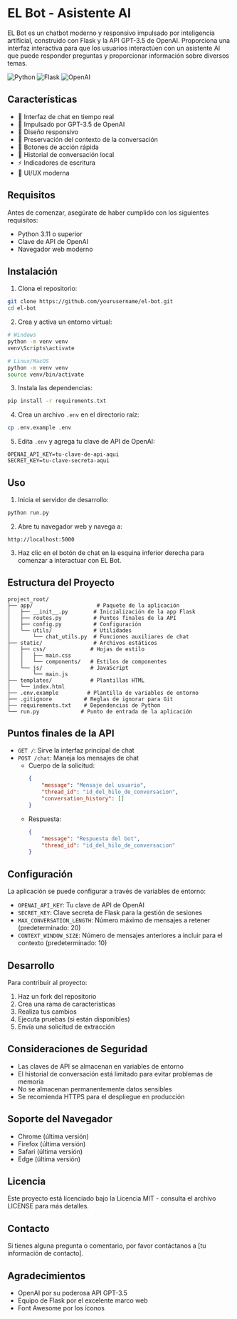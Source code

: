 # EL Bot - Asistente AI

EL Bot es un chatbot moderno y responsivo impulsado por inteligencia artificial, construido con Flask y la API GPT-3.5 de OpenAI. Proporciona una interfaz interactiva para que los usuarios interactúen con un asistente AI que puede responder preguntas y proporcionar información sobre diversos temas.

![Python](https://img.shields.io/badge/python-3.11-blue.svg)
![Flask](https://img.shields.io/badge/flask-2.3.3-green.svg)
![OpenAI](https://img.shields.io/badge/openai-0.27.8-orange.svg)

## Características

- 💬 Interfaz de chat en tiempo real
- 🤖 Impulsado por GPT-3.5 de OpenAI
- 📱 Diseño responsivo
- 🔄 Preservación del contexto de la conversación
- 🚀 Botones de acción rápida
- 💾 Historial de conversación local
- ⚡ Indicadores de escritura
- 🎨 UI/UX moderna

## Requisitos

Antes de comenzar, asegúrate de haber cumplido con los siguientes requisitos:
- Python 3.11 o superior
- Clave de API de OpenAI
- Navegador web moderno

## Instalación

1. Clona el repositorio:
```bash
git clone https://github.com/yourusername/el-bot.git
cd el-bot
```

2. Crea y activa un entorno virtual:
```bash
# Windows
python -m venv venv
venv\Scripts\activate

# Linux/MacOS
python -m venv venv
source venv/bin/activate
```

3. Instala las dependencias:
```bash
pip install -r requirements.txt
```

4. Crea un archivo `.env` en el directorio raíz:
```bash
cp .env.example .env
```

5. Edita `.env` y agrega tu clave de API de OpenAI:
```
OPENAI_API_KEY=tu-clave-de-api-aqui
SECRET_KEY=tu-clave-secreta-aqui
```

## Uso

1. Inicia el servidor de desarrollo:
```bash
python run.py
```

2. Abre tu navegador web y navega a:
```
http://localhost:5000
```

3. Haz clic en el botón de chat en la esquina inferior derecha para comenzar a interactuar con EL Bot.

## Estructura del Proyecto

```
project_root/
├── app/                    # Paquete de la aplicación
│   ├── __init__.py        # Inicialización de la app Flask
│   ├── routes.py          # Puntos finales de la API
│   ├── config.py          # Configuración
│   └── utils/             # Utilidades
│       └── chat_utils.py  # Funciones auxiliares de chat
├── static/                # Archivos estáticos
│   ├── css/              # Hojas de estilo
│   │   ├── main.css
│   │   └── components/   # Estilos de componentes
│   └── js/               # JavaScript
│       └── main.js
├── templates/            # Plantillas HTML
│   └── index.html
├── .env.example         # Plantilla de variables de entorno
├── .gitignore          # Reglas de ignorar para Git
├── requirements.txt    # Dependencias de Python
└── run.py             # Punto de entrada de la aplicación
```

## Puntos finales de la API

- `GET /`: Sirve la interfaz principal de chat
- `POST /chat`: Maneja los mensajes de chat
  - Cuerpo de la solicitud:
    ```json
    {
        "message": "Mensaje del usuario",
        "thread_id": "id_del_hilo_de_conversacion",
        "conversation_history": []
    }
    ```
  - Respuesta:
    ```json
    {
        "message": "Respuesta del bot",
        "thread_id": "id_del_hilo_de_conversacion"
    }
    ```

## Configuración

La aplicación se puede configurar a través de variables de entorno:

- `OPENAI_API_KEY`: Tu clave de API de OpenAI
- `SECRET_KEY`: Clave secreta de Flask para la gestión de sesiones
- `MAX_CONVERSATION_LENGTH`: Número máximo de mensajes a retener (predeterminado: 20)
- `CONTEXT_WINDOW_SIZE`: Número de mensajes anteriores a incluir para el contexto (predeterminado: 10)

## Desarrollo

Para contribuir al proyecto:

1. Haz un fork del repositorio
2. Crea una rama de características
3. Realiza tus cambios
4. Ejecuta pruebas (si están disponibles)
5. Envía una solicitud de extracción

## Consideraciones de Seguridad

- Las claves de API se almacenan en variables de entorno
- El historial de conversación está limitado para evitar problemas de memoria
- No se almacenan permanentemente datos sensibles
- Se recomienda HTTPS para el despliegue en producción

## Soporte del Navegador

- Chrome (última versión)
- Firefox (última versión)
- Safari (última versión)
- Edge (última versión)

## Licencia

Este proyecto está licenciado bajo la Licencia MIT - consulta el archivo LICENSE para más detalles.

## Contacto

Si tienes alguna pregunta o comentario, por favor contáctanos a [tu información de contacto].

## Agradecimientos

- OpenAI por su poderosa API GPT-3.5
- Equipo de Flask por el excelente marco web
- Font Awesome por los íconos
